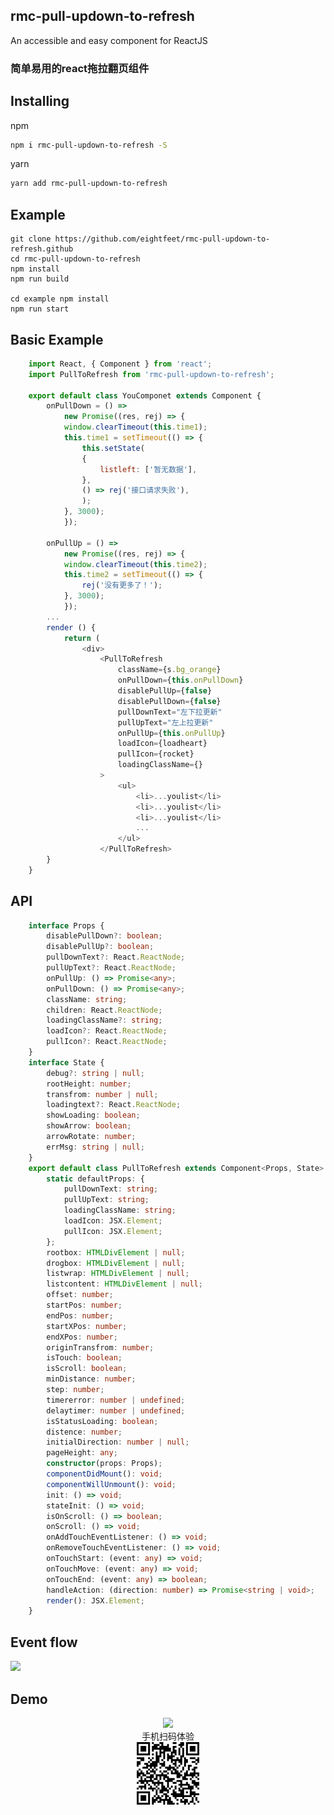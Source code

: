 ##  rmc-pull-updown-to-refresh  

An accessible and easy component for ReactJS

### 简单易用的react拖拉翻页组件 

##  Installing
npm  
```sh
npm i rmc-pull-updown-to-refresh -S
```
yarn
```sh
yarn add rmc-pull-updown-to-refresh
```

##  Example
```ssh
git clone https://github.com/eightfeet/rmc-pull-updown-to-refresh.github
cd rmc-pull-updown-to-refresh
npm install
npm run build

cd example npm install
npm run start

```

##  Basic Example
```js
    import React, { Component } from 'react';
    import PullToRefresh from 'rmc-pull-updown-to-refresh';

    export default class YouComponet extends Component {
        onPullDown = () =>
            new Promise((res, rej) => {
            window.clearTimeout(this.time1);
            this.time1 = setTimeout(() => {
                this.setState(
                {
                    listleft: ['暂无数据'],
                },
                () => rej('接口请求失败'),
                );
            }, 3000);
            });

        onPullUp = () =>
            new Promise((res, rej) => {
            window.clearTimeout(this.time2);
            this.time2 = setTimeout(() => {
                rej('没有更多了！');
            }, 3000);
            });
        ...
        render () {
            return (
                <div>
                    <PullToRefresh
                        className={s.bg_orange}
                        onPullDown={this.onPullDown}
                        disablePullUp={false}
                        disablePullDown={false}
                        pullDownText="左下拉更新"
                        pullUpText="左上拉更新"
                        onPullUp={this.onPullUp}
                        loadIcon={loadheart}
                        pullIcon={rocket}
                        loadingClassName={}
                    >
                        <ul>
                            <li>...youlist</li>
                            <li>...youlist</li>
                            <li>...youlist</li>
                            ...
                        </ul>
                    </PullToRefresh>
        }
    }

```

##  API

```typescript
    interface Props {
        disablePullDown?: boolean;
        disablePullUp?: boolean;
        pullDownText?: React.ReactNode;
        pullUpText?: React.ReactNode;
        onPullUp: () => Promise<any>;
        onPullDown: () => Promise<any>;
        className: string;
        children: React.ReactNode;
        loadingClassName?: string;
        loadIcon?: React.ReactNode;
        pullIcon?: React.ReactNode;
    }
    interface State {
        debug?: string | null;
        rootHeight: number;
        transfrom: number | null;
        loadingtext?: React.ReactNode;
        showLoading: boolean;
        showArrow: boolean;
        arrowRotate: number;
        errMsg: string | null;
    }
    export default class PullToRefresh extends Component<Props, State> {
        static defaultProps: {
            pullDownText: string;
            pullUpText: string;
            loadingClassName: string;
            loadIcon: JSX.Element;
            pullIcon: JSX.Element;
        };
        rootbox: HTMLDivElement | null;
        drogbox: HTMLDivElement | null;
        listwrap: HTMLDivElement | null;
        listcontent: HTMLDivElement | null;
        offset: number;
        startPos: number;
        endPos: number;
        startXPos: number;
        endXPos: number;
        originTransfrom: number;
        isTouch: boolean;
        isScroll: boolean;
        minDistance: number;
        step: number;
        timererror: number | undefined;
        delaytimer: number | undefined;
        isStatusLoading: boolean;
        distence: number;
        initialDirection: number | null;
        pageHeight: any;
        constructor(props: Props);
        componentDidMount(): void;
        componentWillUnmount(): void;
        init: () => void;
        stateInit: () => void;
        isOnScroll: () => boolean;
        onScroll: () => void;
        onAddTouchEventListener: () => void;
        onRemoveTouchEventListener: () => void;
        onTouchStart: (event: any) => void;
        onTouchMove: (event: any) => void;
        onTouchEnd: (event: any) => boolean;
        handleAction: (direction: number) => Promise<string | void>;
        render(): JSX.Element;
    }
```

## Event flow
<img src="https://github.com/eightfeet/rmc-pull-updown-to-refresh/blob/master/src/components/PullToRefresh/flow.png?raw=true" width="500" />

## Demo
<div align="center">
    <img src="https://github.com/eightfeet/rmc-pull-updown-to-refresh/blob/master/src/components/PullToRefresh/example.gif?raw=true" width="300" />
    <br /> 
    手机扫码体验   
    <br />   <img src="https://github.com/eightfeet/rmc-pull-updown-to-refresh/blob/master/src/components/PullToRefresh/demo.png?raw=true" width="100" />  
</div>

